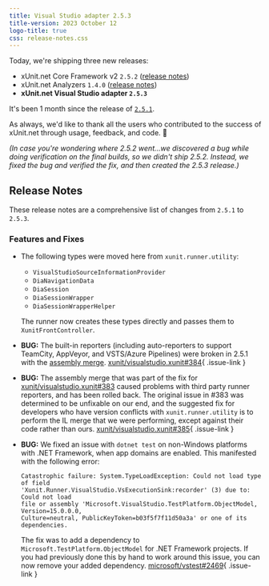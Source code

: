 ```yaml
---
title: Visual Studio adapter 2.5.3
title-version: 2023 October 12
logo-title: true
css: release-notes.css
---
```


Today, we're shipping three new releases:

* xUnit.net Core Framework v2 `2.5.2` ([release notes](/releases/v2/2.5.2))
* xUnit.net Analyzers `1.4.0` ([release notes](/releases/analyzers/1.4.0))
* **xUnit.net Visual Studio adapter `2.5.3`**

It's been 1 month since the release of [`2.5.1`](2.5.1).

As always, we'd like to thank all the users who contributed to the success of xUnit.net through usage, feedback, and code. 🎉

_(In case you're wondering where 2.5.2 went...we discovered a bug while doing verification on the final builds, so we didn't ship 2.5.2. Instead, we fixed the bug and verified the fix, and then created the 2.5.3 release.)_

## Release Notes

These release notes are a comprehensive list of changes from `2.5.1` to `2.5.3`.

### Features and Fixes

* The following types were moved here from `xunit.runner.utility`:

  * `VisualStudioSourceInformationProvider`
  * `DiaNavigationData`
  * `DiaSession`
  * `DiaSessionWrapper`
  * `DiaSessionWrapperHelper`

  The runner now creates these types directly and passes them to `XunitFrontController`.

* **BUG:** The built-in reporters (including auto-reporters to support TeamCity, AppVeyor, and VSTS/Azure Pipelines) were broken in 2.5.1 with the [assembly merge](https://github.com/xunit/visualstudio.xunit/issues/383). [xunit/visualstudio.xunit#384](https://github.com/xunit/visualstudio.xunit/issues/384){ .issue-link }

* **BUG:** The assembly merge that was part of the fix for [xunit/visualstudio.xunit#383](https://github.com/xunit/visualstudio.xunit/issues/383) caused problems with third party runner reporters, and has been rolled back. The original issue in #383 was determined to be unfixable on our end, and the suggested fix for developers who have version conflicts with `xunit.runner.utility` is to perform the IL merge that we were performing, except against their code rather than ours. [xunit/visualstudio.xunit#385](https://github.com/xunit/visualstudio.xunit/issues/385){ .issue-link }

* **BUG:** We fixed an issue with `dotnet test` on non-Windows platforms with .NET Framework, when app domains are enabled. This manifested with the following error:

  ```text
  Catastrophic failure: System.TypeLoadException: Could not load type of field
  'Xunit.Runner.VisualStudio.VsExecutionSink:recorder' (3) due to: Could not load
  file or assembly 'Microsoft.VisualStudio.TestPlatform.ObjectModel, Version=15.0.0.0,
  Culture=neutral, PublicKeyToken=b03f5f7f11d50a3a' or one of its dependencies.
  ```

  The fix was to add a dependency to `Microsoft.TestPlatform.ObjectModel` for .NET Framework projects. If you had previously done this by hand to work around this issue, you can now remove your added dependency. [microsoft/vstest#2469](https://github.com/microsoft/vstest/issues/2469){ .issue-link }
